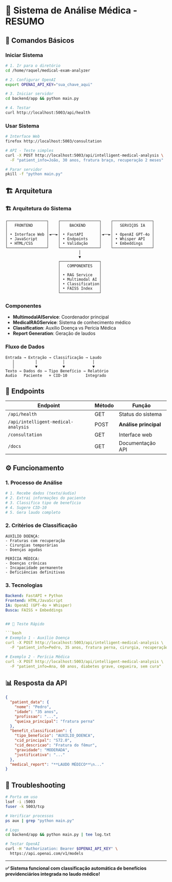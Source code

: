 # 🏥 Sistema de Análise Médica - RESUMO

## 🚀 Comandos Básicos

### **Iniciar Sistema**
```bash
# 1. Ir para o diretório
cd /home/raquel/medical-exam-analyzer

# 2. Configurar OpenAI
export OPENAI_API_KEY="sua_chave_aqui"

# 3. Iniciar servidor
cd backend/app && python main.py

# 4. Testar
curl http://localhost:5003/api/health
```

### **Usar Sistema**
```bash
# Interface Web
firefox http://localhost:5003/consultation

# API - Teste simples
curl -X POST http://localhost:5003/api/intelligent-medical-analysis \
  -F "patient_info=João, 30 anos, fratura braço, recuperação 2 meses"

# Parar servidor
pkill -f "python main.py"
```

## 🏗️ Arquitetura

### **🏗️ Arquitetura do Sistema**

```
┌─────────────────┐    ┌─────────────────┐    ┌─────────────────┐
│   FRONTEND      │    │    BACKEND      │    │   SERVIÇOS IA   │
│                 │    │                 │    │                 │
│ • Interface Web │◄──►│ • FastAPI       │◄──►│ • OpenAI GPT-4o │
│ • JavaScript    │    │ • Endpoints     │    │ • Whisper API   │
│ • HTML/CSS      │    │ • Validação     │    │ • Embeddings    │
└─────────────────┘    └─────────────────┘    └─────────────────┘
                                │
                                ▼
                       ┌─────────────────┐
                       │   COMPONENTES   │
                       │                 │
                       │ • RAG Service   │
                       │ • Multimodal AI │
                       │ • Classification│
                       │ • FAISS Index   │
                       └─────────────────┘
```

### **Componentes**
- **MultimodalAIService**: Coordenador principal
- **MedicalRAGService**: Sistema de conhecimento médico
- **Classification**: Auxílio Doença vs Perícia Médica
- **Report Generation**: Geração de laudos

### **Fluxo de Dados**
```
Entrada → Extração → Classificação → Laudo
   │         │           │            │
   │         ▼           ▼            ▼
Texto → Dados do → Tipo Benefício → Relatório
Audio   Paciente   + CID-10        Integrado
```

## 🔌 Endpoints

| Endpoint | Método | Função |
|----------|--------|--------|
| `/api/health` | GET | Status do sistema |
| `/api/intelligent-medical-analysis` | POST | **Análise principal** |
| `/consultation` | GET | Interface web |
| `/docs` | GET | Documentação API |

## ⚙️ Funcionamento

### **1. Processo de Análise**
```python
# 1. Recebe dados (texto/áudio)
# 2. Extrai informações do paciente
# 3. Classifica tipo de benefício
# 4. Sugere CID-10
# 5. Gera laudo completo
```

### **2. Critérios de Classificação**
```
AUXÍLIO DOENÇA:
- Fraturas com recuperação
- Cirurgias temporárias
- Doenças agudas

PERÍCIA MÉDICA:
- Doenças crônicas
- Incapacidade permanente
- Deficiências definitivas
```

### **3. Tecnologias**
```yaml
Backend: FastAPI + Python
Frontend: HTML/JavaScript
IA: OpenAI (GPT-4o + Whisper)
Busca: FAISS + Embeddings


## 🧪 Teste Rápido

```bash
# Exemplo 1 - Auxílio Doença
curl -X POST http://localhost:5003/api/intelligent-medical-analysis \
  -F "patient_info=Pedro, 35 anos, fratura perna, cirurgia, recuperação 3 meses"

# Exemplo 2 - Perícia Médica  
curl -X POST http://localhost:5003/api/intelligent-medical-analysis \
  -F "patient_info=Ana, 60 anos, diabetes grave, cegueira, sem cura"
```

## 📊 Resposta da API

```json
{
  "patient_data": {
    "nome": "Pedro",
    "idade": "35 anos",
    "profissao": "...",
    "queixa_principal": "fratura perna"
  },
  "benefit_classification": {
    "tipo_beneficio": "AUXILIO_DOENCA",
    "cid_principal": "S72.0",
    "cid_descricao": "Fratura do fêmur",
    "gravidade": "MODERADA",
    "justificativa": "..."
  },
  "medical_report": "**LAUDO MÉDICO**\n..."
}
```

## 🔧 Troubleshooting

```bash
# Porta em uso
lsof -i :5003
fuser -k 5003/tcp

# Verificar processos
ps aux | grep "python main.py"

# Logs
cd backend/app && python main.py | tee log.txt

# Testar OpenAI
curl -H "Authorization: Bearer $OPENAI_API_KEY" \
  https://api.openai.com/v1/models
```

---

**✅ Sistema funcional com classificação automática de benefícios previdenciários integrada no laudo médico!** 